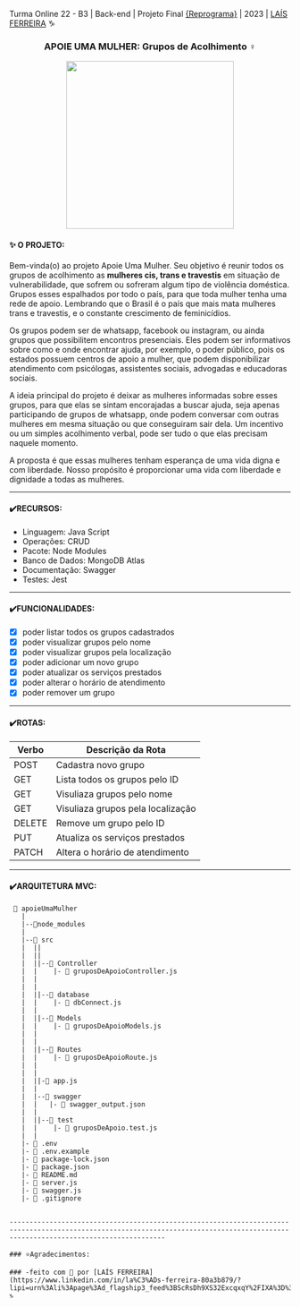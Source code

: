Turma Online 22 - B3 | Back-end | Projeto Final [{Reprograma}](https://www.reprograma.com.br/) </b> | 2023 | [LAÍS FERREIRA](https://www.linkedin.com/in/la%C3%ADs-ferreira-80a3b879/?lipi=urn%3Ali%3Apage%3Ad_flagship3_feed%3BScRsDh9XS32ExcqxqY%2FIXA%3D%3D) ♑


### <p align="center">  APOIE UMA MULHER: Grupos de Acolhimento ♀

<p align="center"> <img src="https://github.com/LaisMSFerreira/ProjetoFinalReprograma/assets/126364477/121a146d-5e25-4eea-8e40-cc9080b19cb7" width="300"> 

</p> <p align="center"> </p>

#### ✨ O PROJETO: 


Bem-vinda(o) ao projeto Apoie Uma Mulher. Seu objetivo é reunir todos os grupos de acolhimento as **mulheres cis, trans e travestis** em situação de vulnerabilidade, que sofrem ou sofreram algum tipo de violência doméstica. Grupos esses espalhados por todo o país, para que toda mulher tenha uma rede de apoio. Lembrando que o Brasil é o país que mais mata mulheres trans e travestis, e o constante crescimento de feminicídios.

Os grupos podem ser de whatsapp, facebook ou instagram, ou ainda grupos que possibilitem encontros presenciais. Eles podem ser informativos sobre como e onde encontrar ajuda, por exemplo, o poder público, pois os estados possuem centros de apoio a mulher, que podem disponibilizar atendimento com psicólogas, assistentes sociais, advogadas e educadoras sociais. 

A ideia principal do projeto é deixar as mulheres informadas sobre esses grupos, para que elas se sintam encorajadas a buscar ajuda, seja apenas participando de grupos de whatsapp, onde podem conversar com outras mulheres em mesma situação ou que conseguiram sair dela. Um incentivo ou um simples acolhimento verbal, pode ser tudo o que elas precisam naquele momento.

A proposta é que essas mulheres tenham esperança de uma vida digna e com liberdade.
Nosso propósito é proporcionar uma vida com liberdade e dignidade a todas as mulheres.


-----------------------------------------------------------------------------------------------------------------------------------------------------------------------------------
#### ✔️RECURSOS:

 * Linguagem: Java Script
 * Operações: CRUD
 * Pacote: Node Modules
 * Banco de Dados: MongoDB Atlas
 * Documentação: Swagger
 * Testes: Jest

-----------------------------------------------------------------------------------------------------------------------------------------------------------------------------------

#### ✔️FUNCIONALIDADES:

- [x] poder listar todos os grupos cadastrados
- [x] poder visualizar grupos pelo nome
- [x] poder visualizar grupos pela localização
- [x] poder adicionar um novo grupo
- [x] poder atualizar os serviços prestados
- [x] poder alterar o horário de atendimento
- [x] poder remover um grupo

-----------------------------------------------------------------------------------------------------------------------------------------------------------------------------------

#### ✔️ROTAS:

| Verbo  | Descrição da Rota                      |
| ------ | ---------------------------------------|
| POST   | Cadastra novo grupo                    |
| GET    | Lista todos os grupos pelo ID          |
| GET    | Visuliaza grupos pelo nome             |
| GET    | Visuliaza grupos pela localização      |
| DELETE | Remove um grupo pelo ID                |
| PUT    | Atualiza os serviços prestados         |
| PATCH  | Altera o horário de atendimento        |

-----------------------------------------------------------------------------------------------------------------------------------------------------------------------------------
#### <b> ✔️ARQUITETURA MVC: </b>

```
 📁 apoieUmaMulher
   |
   |--📁node_modules    
   |      
   |--📁 src
   |  ||
   |  ||
   |  ||--📁 Controller
   |  |    |- 📄 gruposDeApoioController.js
   |  |    
   |  |
   |  ||--📁 database
   |  |    |- 📄 dbConnect.js
   |  |
   |  ||--📁 Models
   |  |    |- 📄 gruposDeApoioModels.js
   |  |    
   |  |
   |  ||--📁 Routes
   |  |    |- 📄 gruposDeApoioRoute.js
   |  |    
   |  |
   |  ||-📄 app.js
   |  |
   |  |--📁 swagger
   |  |   |- 📄 swagger_output.json
   |  |
   |  ||--📁 test
   |  |    |- 📄 gruposDeApoio.test.js
   |  |
   |- 📄 .env
   |- 📄 .env.example
   |- 📄 package-lock.json
   |- 📄 package.json
   |- 📄 README.md
   |- 📄 server.js
   |- 📄 swagger.js
   |- 📄 .gitignore

 
-----------------------------------------------------------------------------------------------------------------------------------------------------------------------------------

### ⭐Agradecimentos:

### -feito com 💜 por [LAÍS FERREIRA](https://www.linkedin.com/in/la%C3%ADs-ferreira-80a3b879/?lipi=urn%3Ali%3Apage%3Ad_flagship3_feed%3BScRsDh9XS32ExcqxqY%2FIXA%3D%3D) ♑
